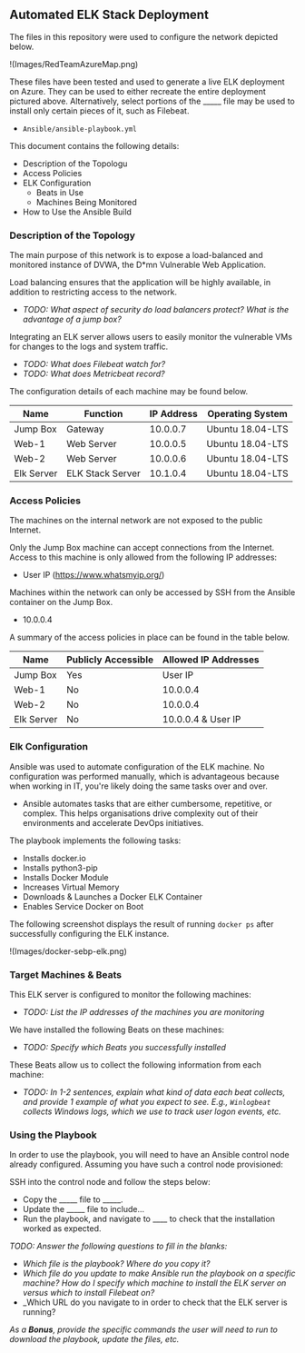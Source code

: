 ## Automated ELK Stack Deployment

The files in this repository were used to configure the network depicted below.

!(Images/RedTeamAzureMap.png)

These files have been tested and used to generate a live ELK deployment on Azure. They can be used to either recreate the entire deployment pictured above. Alternatively, select portions of the _____ file may be used to install only certain pieces of it, such as Filebeat.

  - `Ansible/ansible-playbook.yml`

This document contains the following details:
- Description of the Topologu
- Access Policies
- ELK Configuration
  - Beats in Use
  - Machines Being Monitored
- How to Use the Ansible Build


### Description of the Topology

The main purpose of this network is to expose a load-balanced and monitored instance of DVWA, the D*mn Vulnerable Web Application.

Load balancing ensures that the application will be highly available, in addition to restricting access to the network.
- _TODO: What aspect of security do load balancers protect? What is the advantage of a jump box?_

Integrating an ELK server allows users to easily monitor the vulnerable VMs for changes to the logs and system traffic.
- _TODO: What does Filebeat watch for?_
- _TODO: What does Metricbeat record?_

The configuration details of each machine may be found below.

| Name       | Function         | IP Address | Operating System |
|------------|------------------|------------|------------------|
| Jump Box   | Gateway          | 10.0.0.7   | Ubuntu 18.04-LTS |
| Web-1      | Web Server       | 10.0.0.5   | Ubuntu 18.04-LTS |
| Web-2      | Web Server       | 10.0.0.6   | Ubuntu 18.04-LTS |
| Elk Server | ELK Stack Server | 10.1.0.4   | Ubuntu 18.04-LTS |

### Access Policies

The machines on the internal network are not exposed to the public Internet. 

Only the Jump Box machine can accept connections from the Internet. Access to this machine is only allowed from the following IP addresses:
- User IP (https://www.whatsmyip.org/)

Machines within the network can only be accessed by SSH from the Ansible container on the Jump Box.
- 10.0.0.4

A summary of the access policies in place can be found in the table below.

| Name       | Publicly Accessible  | Allowed IP Addresses |
|------------|----------------------|----------------------|
| Jump Box   | Yes                  | User IP              |
| Web-1      | No                   | 10.0.0.4             |
| Web-2      | No                   | 10.0.0.4             |
| Elk Server | No                   | 10.0.0.4 & User IP   |

### Elk Configuration

Ansible was used to automate configuration of the ELK machine. No configuration was performed manually, which is advantageous because when working in IT, you're likely doing the same tasks over and over. 

- Ansible automates tasks that are either cumbersome, repetitive, or complex. This helps organisations drive complexity out of their environments and accelerate DevOps initiatives.

The playbook implements the following tasks:
- Installs docker.io
- Installs python3-pip
- Installs Docker Module
- Increases Virtual Memory
- Downloads & Launches a Docker ELK Container
- Enables Service Docker on Boot

The following screenshot displays the result of running `docker ps` after successfully configuring the ELK instance.

!(Images/docker-sebp-elk.png)

### Target Machines & Beats
This ELK server is configured to monitor the following machines:
- _TODO: List the IP addresses of the machines you are monitoring_

We have installed the following Beats on these machines:
- _TODO: Specify which Beats you successfully installed_

These Beats allow us to collect the following information from each machine:
- _TODO: In 1-2 sentences, explain what kind of data each beat collects, and provide 1 example of what you expect to see. E.g., `Winlogbeat` collects Windows logs, which we use to track user logon events, etc._

### Using the Playbook
In order to use the playbook, you will need to have an Ansible control node already configured. Assuming you have such a control node provisioned: 

SSH into the control node and follow the steps below:
- Copy the _____ file to _____.
- Update the _____ file to include...
- Run the playbook, and navigate to ____ to check that the installation worked as expected.

_TODO: Answer the following questions to fill in the blanks:_
- _Which file is the playbook? Where do you copy it?_
- _Which file do you update to make Ansible run the playbook on a specific machine? How do I specify which machine to install the ELK server on versus which to install Filebeat on?_
- _Which URL do you navigate to in order to check that the ELK server is running?

_As a **Bonus**, provide the specific commands the user will need to run to download the playbook, update the files, etc._